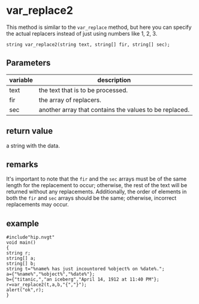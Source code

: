 # var_replace2

This method is similar to the `var_replace` method, but here you can specify the actual replacers instead of just using numbers like 1, 2, 3.

`string var_replace2(string text, string[] fir, string[] sec);`

## Parameters

| variable | description |
|---|---|
| text| the text that is to be processed. |
| fir | the array of replacers. |
| sec | another array that contains the values to be replaced. |

## return value

a string with the data.

## remarks

It's important to note that the `fir` and the `sec` arrays must be of the same length for the replacement to occur; otherwise, the rest of the text will be returned without any replacements. Additionally, the order of elements in both the `fir` and `sec` arrays should be the same; otherwise, incorrect replacements may occur.

## example

```
#include"hip.nvgt"
void main()
{
string r;
string[] a;
string[] b;
string t="%name% has just incountored %object% on %date%.";
a={"%name%","%object%","%date%"};
b={"titanic,","an iceberg","April 14, 1912 at 11:40 PM"};
r=var_replace2(t,a,b,"{","}");
alert("ok",r);
}
```